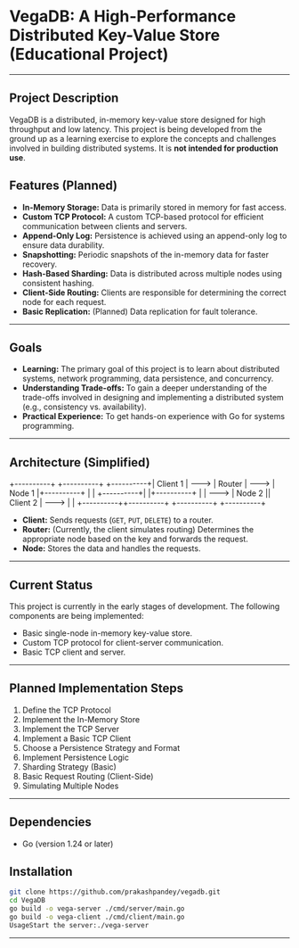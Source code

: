 # VegaDB: A High-Performance Distributed Key-Value Store (Educational Project)

---

## Project Description

VegaDB is a distributed, in-memory key-value store designed for high throughput and low latency. This project is being developed from the ground up as a learning exercise to explore the concepts and challenges involved in building distributed systems. It is **not intended for production use**.

## Features (Planned)

* **In-Memory Storage:** Data is primarily stored in memory for fast access.
* **Custom TCP Protocol:** A custom TCP-based protocol for efficient communication between clients and servers.
* **Append-Only Log:** Persistence is achieved using an append-only log to ensure data durability.
* **Snapshotting:** Periodic snapshots of the in-memory data for faster recovery.
* **Hash-Based Sharding:** Data is distributed across multiple nodes using consistent hashing.
* **Client-Side Routing:** Clients are responsible for determining the correct node for each request.
* **Basic Replication:** (Planned) Data replication for fault tolerance.

---

## Goals

* **Learning:** The primary goal of this project is to learn about distributed systems, network programming, data persistence, and concurrency.
* **Understanding Trade-offs:** To gain a deeper understanding of the trade-offs involved in designing and implementing a distributed system (e.g., consistency vs. availability).
* **Practical Experience:** To get hands-on experience with Go for systems programming.

---

## Architecture (Simplified)

+----------+      +----------+      +----------+| Client 1 | ---> | Router   | ---> | Node 1   |+----------+      |          |      +----------+|          |+----------+      |          | ---> | Node 2   || Client 2 | ---> |          |      +----------++----------+      +----------+      +----------+
* **Client:** Sends requests (`GET`, `PUT`, `DELETE`) to a router.
* **Router:** (Currently, the client simulates routing) Determines the appropriate node based on the key and forwards the request.
* **Node:** Stores the data and handles the requests.

---

## Current Status

This project is currently in the early stages of development. The following components are being implemented:

* Basic single-node in-memory key-value store.
* Custom TCP protocol for client-server communication.
* Basic TCP client and server.

---

## Planned Implementation Steps

1.  Define the TCP Protocol
2.  Implement the In-Memory Store
3.  Implement the TCP Server
4.  Implement a Basic TCP Client
5.  Choose a Persistence Strategy and Format
6.  Implement Persistence Logic
7.  Sharding Strategy (Basic)
8.  Basic Request Routing (Client-Side)
9.  Simulating Multiple Nodes

---

## Dependencies

* Go (version 1.24 or later)

## Installation

```bash
git clone https://github.com/prakashpandey/vegadb.git
cd VegaDB
go build -o vega-server ./cmd/server/main.go
go build -o vega-client ./cmd/client/main.go
UsageStart the server:./vega-server
```

---
